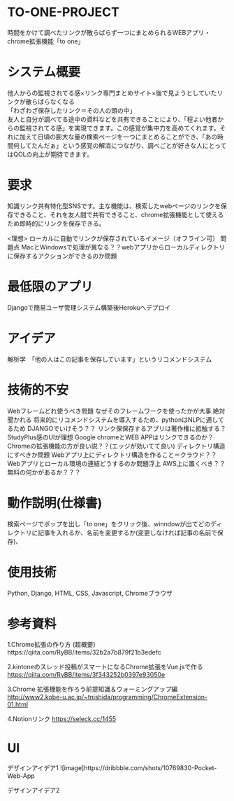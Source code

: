 # TO-ONE-PROJECT
時間をかけて調べたリンクが散らばらず一つにまとめられるWEBアプリ・chrome拡張機能「to one」
<h1>システム概要</h1>
他人からの監視されてる感×リンク専門まとめサイト×後で見ようとしていたリンクが散らばらなくなる</br>
「わざわざ保存したリンク＝その人の頭の中」</br>
友人と自分が調べてる途中の資料などを共有できることにより、「程よい他者からの監視されてる感」を実現できます。この感覚が集中力を高めてくれます。それに加えて日頃の膨大な量の検索ページを一つにまとめることができ、「あの時間何してたんだぁ」という感覚の解消につながり、調べごとが好きな人にとってはQOLの向上が期待できます。</br>

<h1>要求</h1>
知識リンク共有特化型SNSです。主な機能は、検索したwebページのリンクを保存できること、それを友人間で共有できること、chrome拡張機能として使えるため即時的にリンクを保存できる。

<理想>
ローカルに自動でリンクが保存されているイメージ（オフライン可）
問題点
MacとWindowsで処理が異なる？？webアプリからローカルディレクトリに保存するアクションができるのか問題


<h1>最低限のアプリ</h1>
Djangoで簡易ユーザ管理システム構築後Herokuへデプロイ

<h1>アイデア</h1>
解析学　「他の人はこの記事を保存しています」というリコメンドシステム

<h1>技術的不安</h1>
Webフレームどれ使うべき問題
なぜそのフレームワークを使ったかが大事
絶対聞かれる
将来的にリコメンドシステムを導入するため、pythonはNLPに適してるため
DJANGOでいけそう？？
リンク保保存するアプリは著作権に抵触する？
StudyPlus感のUIが理想
Google chromeとWEB APPはリンクできるのか？
Chromeの拡張機能の方が良い説？？(エッジが効いてて良い)
ディレクトリ構造にすべきか問題
Webアプリ上にディレクトリ構造を作ること＝クラウド？？
Webアプリとローカル環境の連結どうするのか問題浮上
AWS上に置くべき？？
無料の何かがあるか？？？

<h1>動作説明(仕様書)</h1>
検索ページでポップを出し「to one」をクリック後、winndowが出てどのディレクトリに記事を入れるか、名前を変更するか(変更しなければ記事の名前で保存)、

<h1>使用技術</h1>
Python, Django, HTML, CSS, Javascript, Chromeブラウザ

<h1>参考資料</h1>
1.Chrome拡張の作り方 (超概要)
https://qiita.com/RyBB/items/32b2a7b879f21b3edefc

2.kintoneのスレッド投稿がスマートになるChrome拡張をVue.jsで作る
https://qiita.com/RyBB/items/3f343252b0397e93050e

3.Chrome 拡張機能を作ろう前提知識＆ウォーミングアップ編
http://www2.kobe-u.ac.jp/~tnishida/programming/ChromeExtension-01.html

4.Notionリンク
https://seleck.cc/1455

<h1>UI</h1>
デザインアイデア1
![image]https://dribbble.com/shots/10769830-Pocket-Web-App

デザインアイデア2
<a src="https://www.uplabs.com/posts/dashboard-web-app-56231a11-00da-4bf1-a15e-69d026d37b32
">
